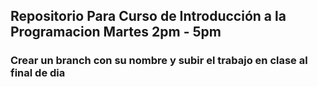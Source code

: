 ## Repositorio Para Curso de Introducción a la Programacion Martes 2pm - 5pm

### Crear un branch con su nombre y subir el trabajo en clase al final de dia 


